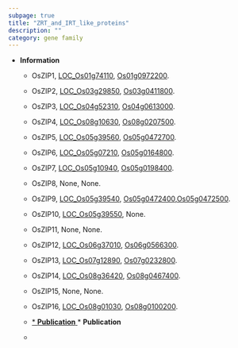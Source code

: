 ```yaml
---
subpage: true
title: "ZRT_and_IRT_like_proteins"
description: ""
category: gene family
---
```


* **Information**  
    + OsZIP1, [LOC_Os01g74110](http://rice.plantbiology.msu.edu/cgi-bin/ORF_infopage.cgi?orf=LOC_Os01g74110), [Os01g0972200](http://rapdb.dna.affrc.go.jp/viewer/gbrowse_details/irgsp1?name=Os01g0972200).
    + OsZIP2, [LOC_Os03g29850](http://rice.plantbiology.msu.edu/cgi-bin/ORF_infopage.cgi?orf=LOC_Os03g29850), [Os03g0411800](http://rapdb.dna.affrc.go.jp/viewer/gbrowse_details/irgsp1?name=Os03g0411800).
    + OsZIP3, [LOC_Os04g52310](http://rice.plantbiology.msu.edu/cgi-bin/ORF_infopage.cgi?orf=LOC_Os04g52310), [Os04g0613000](http://rapdb.dna.affrc.go.jp/viewer/gbrowse_details/irgsp1?name=Os04g0613000).
    + OsZIP4, [LOC_Os08g10630](http://rice.plantbiology.msu.edu/cgi-bin/ORF_infopage.cgi?orf=LOC_Os08g10630), [Os08g0207500](http://rapdb.dna.affrc.go.jp/viewer/gbrowse_details/irgsp1?name=Os08g0207500).
    + OsZIP5, [LOC_Os05g39560](http://rice.plantbiology.msu.edu/cgi-bin/ORF_infopage.cgi?orf=LOC_Os05g39560), [Os05g0472700](http://rapdb.dna.affrc.go.jp/viewer/gbrowse_details/irgsp1?name=Os05g0472700).
    + OsZIP6, [LOC_Os05g07210](http://rice.plantbiology.msu.edu/cgi-bin/ORF_infopage.cgi?orf=LOC_Os05g07210), [Os05g0164800](http://rapdb.dna.affrc.go.jp/viewer/gbrowse_details/irgsp1?name=Os05g0164800).
    + OsZIP7, [LOC_Os05g10940](http://rice.plantbiology.msu.edu/cgi-bin/ORF_infopage.cgi?orf=LOC_Os05g10940), [Os05g0198400](http://rapdb.dna.affrc.go.jp/viewer/gbrowse_details/irgsp1?name=Os05g0198400).
    + OsZIP8, None, None.
    + OsZIP9, [LOC_Os05g39540](http://rice.plantbiology.msu.edu/cgi-bin/ORF_infopage.cgi?orf=LOC_Os05g39540), [Os05g0472400](http://rapdb.dna.affrc.go.jp/viewer/gbrowse_details/irgsp1?name=Os05g0472400),[Os05g0472500](http://rapdb.dna.affrc.go.jp/viewer/gbrowse_details/irgsp1?name=Os05g0472500).
    + OsZIP10, [LOC_Os05g39550](http://rice.plantbiology.msu.edu/cgi-bin/ORF_infopage.cgi?orf=LOC_Os05g39550), None.
    + OsZIP11, None, None.
    + OsZIP12, [LOC_Os06g37010](http://rice.plantbiology.msu.edu/cgi-bin/ORF_infopage.cgi?orf=LOC_Os06g37010), [Os06g0566300](http://rapdb.dna.affrc.go.jp/viewer/gbrowse_details/irgsp1?name=Os06g0566300).
    + OsZIP13, [LOC_Os07g12890](http://rice.plantbiology.msu.edu/cgi-bin/ORF_infopage.cgi?orf=LOC_Os07g12890), [Os07g0232800](http://rapdb.dna.affrc.go.jp/viewer/gbrowse_details/irgsp1?name=Os07g0232800).
    + OsZIP14, [LOC_Os08g36420](http://rice.plantbiology.msu.edu/cgi-bin/ORF_infopage.cgi?orf=LOC_Os08g36420), [Os08g0467400](http://rapdb.dna.affrc.go.jp/viewer/gbrowse_details/irgsp1?name=Os08g0467400).
    + OsZIP15, None, None.
    + OsZIP16, [LOC_Os08g01030](http://rice.plantbiology.msu.edu/cgi-bin/ORF_infopage.cgi?orf=LOC_Os08g01030), [Os08g0100200](http://rapdb.dna.affrc.go.jp/viewer/gbrowse_details/irgsp1?name=Os08g0100200).

    + [* **Publication**  ](*+**Publication**++)* **Publication**  
    + []()

